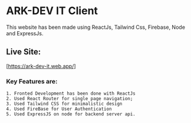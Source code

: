 # ARK-DEV IT Client

This website has been made using ReactJs, Tailwind Css, Firebase, Node and ExpressJs.

## Live Site: 
   [https://ark-dev-it.web.app/]
### Key Features are:
    1. Fronted Development has been done with ReactJs 
    2. Used React Router for single page navigation;
    3. Used Tailwind CSS for minimalistic design
    4. Used FireBase for User Authentication
    5. Used ExpressJS on node for backend server api.

